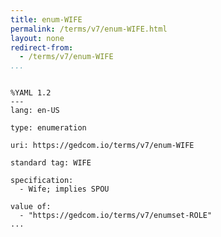 ```yaml
---
title: enum-WIFE
permalink: /terms/v7/enum-WIFE.html
layout: none
redirect-from:
  - /terms/v7/enum-WIFE
...
```


```

%YAML 1.2
---
lang: en-US

type: enumeration

uri: https://gedcom.io/terms/v7/enum-WIFE

standard tag: WIFE

specification:
  - Wife; implies SPOU

value of:
  - "https://gedcom.io/terms/v7/enumset-ROLE"
...

```
